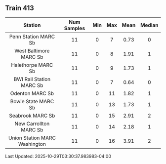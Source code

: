 ## Train 413

| Station | Num Samples | Min | Max | Mean | Median |
| :-----: | :---------: | :-: | :-: | :--: | :----: |
| Penn Station MARC Sb | 11 | 0 | 7 | 0.73 | 0 |
| West Baltimore MARC Sb | 11 | 0 | 8 | 1.91 | 1 |
| Halethorpe MARC Sb | 11 | 0 | 9 | 1.73 | 1 |
| BWI Rail Station MARC Sb | 11 | 0 | 7 | 0.64 | 0 |
| Odenton MARC Sb | 11 | 0 | 11 | 1.82 | 1 |
| Bowie State MARC Sb | 11 | 0 | 13 | 1.73 | 1 |
| Seabrook MARC Sb | 11 | 0 | 15 | 2.91 | 2 |
| New Carrollton MARC Sb | 11 | 0 | 14 | 2.18 | 1 |
| Union Station MARC Washington | 11 | 0 | 16 | 3.91 | 2 |


Last Updated: 2025-10-29T03:30:37.983983-04:00